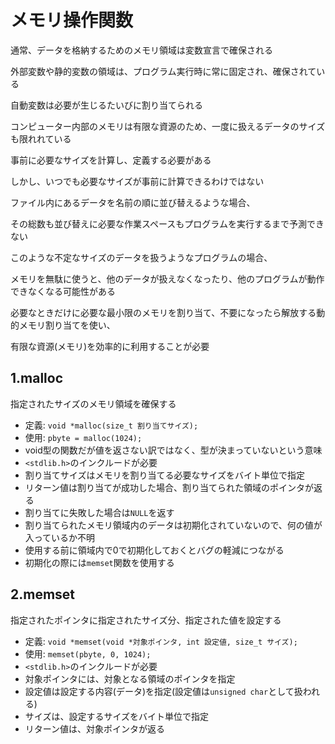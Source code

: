 # メモリ操作関数
通常、データを格納するためのメモリ領域は変数宣言で確保される

外部変数や静的変数の領域は、プログラム実行時に常に固定され、確保されている

自動変数は必要が生じるたいびに割り当てられる

コンピューター内部のメモリは有限な資源のため、一度に扱えるデータのサイズも限れれている

事前に必要なサイズを計算し、定義する必要がある

しかし、いつでも必要なサイズが事前に計算できるわけではない

ファイル内にあるデータを名前の順に並び替えるような場合、

その総数も並び替えに必要な作業スペースもプログラムを実行するまで予測できない

このような不定なサイズのデータを扱うようなプログラムの場合、

メモリを無駄に使うと、他のデータが扱えなくなったり、他のプログラムが動作できなくなる可能性がある

必要なときだけに必要な最小限のメモリを割り当て、不要になったら解放する動的メモリ割り当てを使い、

有限な資源(メモリ)を効率的に利用することが必要

## 1.malloc
指定されたサイズのメモリ領域を確保する
- 定義: `void *malloc(size_t 割り当てサイズ);`
- 使用: `pbyte = malloc(1024);`
- void型の関数だが値を返さない訳ではなく、型が決まっていないという意味
- `<stdlib.h>`のインクルードが必要
- 割り当てサイズはメモリを割り当てる必要なサイズをバイト単位で指定
- リターン値は割り当てが成功した場合、割り当てられた領域のポインタが返る
- 割り当てに失敗した場合は`NULL`を返す
- 割り当てられたメモリ領域内のデータは初期化されていないので、何の値が入っているか不明
- 使用する前に領域内で0で初期化しておくとバグの軽減につながる
- 初期化の際には`memset`関数を使用する

## 2.memset
指定されたポインタに指定されたサイズ分、指定された値を設定する
- 定義: `void *memset(void *対象ポインタ, int 設定値, size_t サイズ);`
- 使用: `memset(pbyte, 0, 1024);`
- `<stdlib.h>`のインクルードが必要
- 対象ポインタには、対象となる領域のポインタを指定
- 設定値は設定する内容(データ)を指定(設定値は`unsigned char`として扱われる)
- サイズは、設定するサイズをバイト単位で指定
- リターン値は、対象ポインタが返る

